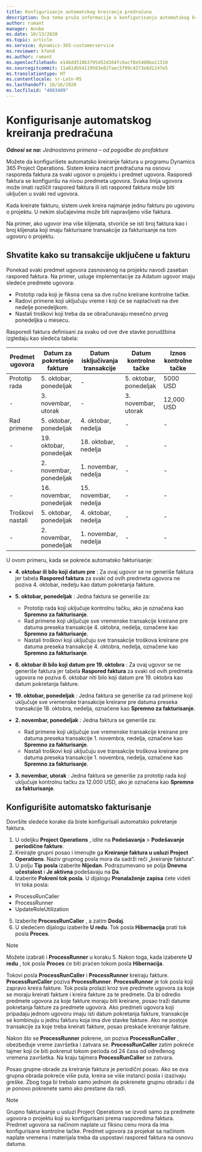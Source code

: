 ```yaml
---
title: Konfigurisanje automatskog kreiranja predračuna
description: Ova tema pruža informacije o konfigurisanju automatskog kreiranja predračuna.
author: rumant
manager: Annbe
ms.date: 10/13/2020
ms.topic: article
ms.service: dynamics-365-customerservice
ms.reviewer: kfend
ms.author: rumant
ms.openlocfilehash: e146dd510b3795d52d164fc6acf8e5400ba11310
ms.sourcegitcommit: 11a61db54119503e82faec5f99c4273e8d1247e5
ms.translationtype: HT
ms.contentlocale: sr-Latn-RS
ms.lasthandoff: 10/16/2020
ms.locfileid: "4083489"
---
```

# <a name="configure-automated-proforma-invoice-creation"></a>Konfigurisanje automatskog kreiranja predračuna

_**Odnosi se na:** Jednostavna primena – od pogodbe do profakture_

Možete da konfigurišete automatsko kreiranje faktura u programu Dynamics 365 Project Operations. Sistem kreira nacrt predračuna na osnovu rasporeda faktura za svaki ugovor o projektu i predmet ugovora. Rasporedi faktura se konfigurišu na nivou predmeta ugovora. Svaka linija ugovora može imati različit raspored faktura ili isti raspored faktura može biti uključen u svaki red ugovora.

Kada kreirate fakturu, sistem uvek kreira najmanje jednu fakturu po ugovoru o projektu. U nekim slučajevima može biti napravljeno više faktura.

Na primer, ako ugovor ima više klijenata, stvoriće se isti broj faktura kao i broj klijenata koji imaju fakturisane transakcije za fakturisanje na tom ugovoru o projektu.

## <a name="understand-how-transactions-are-included-on-an-invoice"></a>Shvatite kako su transakcije uključene u fakturu 

Ponekad svaki predmet ugovora zasnovanog na projektu navodi zaseban raspored faktura. Na primer, usluge implementacije za Adatum ugovor imaju sledeće predmete ugovora:

- Prototip rada koji je fiksna cena sa dve ručno kreirane kontrolne tačke.
- Radovi primene koji uključuju vreme i koji će se naplaćivati na dve nedelje ponedeljkom.
- Nastali troškovi koji treba da se obračunavaju mesečno prvog ponedeljka u mesecu.

Rasporedi faktura definisani za svaku od ove dve stavke porudžbina izgledaju kao sledeća tabela:

| Predmet ugovora | Datum za pokretanje fakture | Datum isključivanja transakcije | Datum kontrolne tačke | Iznos kontrolne tačke |
| --- | --- | --- | --- | --- |
| Prototip rada | 5. oktobar, ponedeljak | - | 5. oktobar, ponedeljak | 5000 USD |
| - | 3. novembar, utorak | - | 3. novembar, utorak | 12,000 USD |
| Rad primene | 5. oktobar, ponedeljak | 4. oktobar, nedelja | - | - |
| - | 19. oktobar, ponedeljak | 18. oktobar, nedelja | - | - |
| - | 2. novembar, ponedeljak | 1. novembar, nedelja | - | - |
| - | 16. novembar, ponedeljak | 15. novembar, nedelja | - | - |
| Troškovi nastali | 5. oktobar, ponedeljak | 4. oktobar, nedelja | - | - |
| - | 2. novembar, ponedeljak | 1. novembar, nedelja | - | - |

U ovom primeru, kada se pokreće automatsko fakturisanje:

- **4. oktobar ili bilo koji datum pre** : Za ovaj ugovor se ne generiše faktura jer tabela **Raspored faktura** za svaki od ovih predmeta ugovora ne poziva 4. oktobar, nedelju kao datum pokretanja fakture.
- **5. oktobar, ponedeljak** : Jedna faktura se generiše za:

    - Prototip rada koji uključuje kontrolnu tačku, ako je označena kao **Spremno za fakturisanje**.
    - Rad primene koji uključuje sve vremenske transakcije kreirane pre datuma preseka transakcije 4. oktobra, nedelja, označene kao **Spremno za fakturisanje**.
    - Nastali troškovi koji uključuju sve transakcije troškova kreirane pre datuma preseka transakcije 4. oktobra, nedelja, označene kao **Spremno za fakturisanje**.
  
- **6. oktobar ili bilo koji datum pre 19. oktobra** : Za ovaj ugovor se ne generiše faktura jer tabela **Raspored faktura** za svaki od ovih predmeta ugovora ne poziva 6. oktobar niti bilo koji datum pre 19. oktobra kao datum pokretanja fakture.
- **19. oktobar, ponedeljak** : Jedna faktura se generiše za rad primene koji uključuje sve vremenske transakcije kreirane pre datuma preseka transakcije 18. oktobra, nedelja, označene kao **Spremno za fakturisanje**.
- **2. novembar, ponedeljak** : Jedna faktura se generiše za:

    - Rad primene koji uključuje sve vremenske transakcije kreirane pre datuma preseka transakcije 1. novembra, nedelja, označene kao **Spremno za fakturisanje**.
    - Nastali troškovi koji uključuju sve transakcije troškova kreirane pre datuma preseka transakcije 1. novembra, nedelja, označene kao **Spremno za fakturisanje**.

- **3. novembar, utorak** : Jedna faktura se generiše za prototip rada koji uključuje kontrolnu tačku za 12.000 USD, ako je označena kao **Spremno za fakturisanje**.

## <a name="configure-automatic-invoicing"></a>Konfigurišite automatsko fakturisanje

Dovršite sledeće korake da biste konfigurisali automatsko pokretanje faktura.

1. U odeljku **Project Operations** , idite na **Podešavanja** > **Podešavanje periodične fakture**.
2. Kreirajte grupni posao i imenujte ga **Kreiranje faktura u usluzi Project Operations**. Naziv grupnog posla mora da sadrži reči „kreiranje faktura“.
3. U polju **Tip posla** izaberite **Nijedan**. Podrazumevano se polja **Dnevna učestalost** i **Je aktivna** podešavaju na **Da**.
4. Izaberite **Pokreni tok posla**. U dijalogu **Pronalaženje zapisa** ćete videti tri toka posla:

- ProcessRunCaller
- ProcessRunner
- UpdateRoleUtilization

5. Izaberite **ProcessRunCaller** , a zatim **Dodaj**.
6. U sledećem dijalogu izaberite **U redu**. Tok posla **Hibernacija** prati tok posla **Proces**. 

> [!NOTE]
> Možete izabrati i **ProcessRunner** u koraku 5. Nakon toga, kada izaberete **U redu** , tok posla **Proces** će biti praćen tokom posla **Hibernacija**.

Tokovi posla **ProcessRunCaller** i **ProcessRunner** kreiraju fakture. **ProcessRunCaller** poziva **ProcessRunner**. **ProcessRunner** je tok posla koji zapravo kreira fakture. Tok posla prolazi kroz sve predmete ugovora za koje se moraju kreirati fakture i kreira fakture za te predmete. Da bi odredio predmete ugovora za koje fakture moraju biti kreirane, posao traži datume pokretanja fakture za predmete ugovora. Ako predmeti ugovora koji pripadaju jednom ugovoru imaju isti datum pokretanja fakture, transakcije se kombinuju u jednu fakturu koja ima dve stavke fakture. Ako ne postoje transakcije za koje treba kreirati fakture, posao preskače kreiranje fakture.

Nakon što se **ProcessRunner** pokrene, on poziva **ProcessRunCaller** , obezbeđuje vreme završetka i zatvara se. **ProcessRunCaller** zatim pokreće tajmer koji će biti pokrenut tokom perioda od 24 časa od određenog vremena završetka. Na kraju tajmera **ProcessRunCaller** se zatvara.

Posao grupne obrade za kreiranje faktura je periodični posao. Ako se ova grupna obrada pokreće više puta, kreira se više instanci posla i izazivaju greške. Zbog toga bi trebalo samo jednom da pokrenete grupnu obradu i da je ponovo pokrenete samo ako prestane da radi.

> [!NOTE]
> Grupno fakturisanje u usluzi Project Operations se izvodi samo za predmete ugovora o projektu koji su konfigurisani prema rasporedima faktura. Predmet ugovora sa načinom naplate uz fiksnu cenu mora da ima konfigurisane kontrolne tačke. Predmet ugovora za projekat sa načinom naplate vremena i materijala treba da uspostavi raspored faktura na osnovu datuma.
